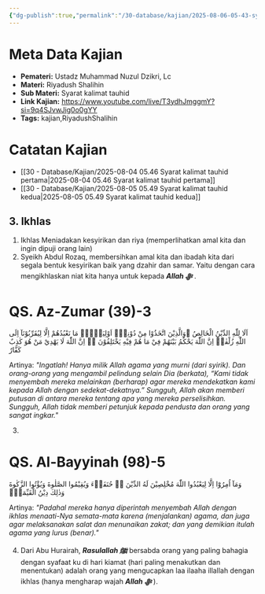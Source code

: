 ```yaml
---
{"dg-publish":true,"permalink":"/30-database/kajian/2025-08-06-05-43-syarat-kalimat-tauhid-ketiga/","tags":["kajian","RiyadushShalihin"]}
---
```




# Meta Data Kajian 
<div><ul class="dataview list-view-ul"><li><span><strong>Pemateri:</strong> Ustadz Muhammad Nuzul Dzikri, Lc</span></li><li><span><strong>Materi:</strong> Riyadush Shalihin</span></li><li><span><strong>Sub Materi:</strong> Syarat kalimat tauhid</span></li><li><span><strong>Link Kajian:</strong> <a rel="noopener nofollow" class="external-link" href="https://www.youtube.com/live/T3ydhJmggmY?si=9q4SJvwJig0o0gYY" target="_blank">https://www.youtube.com/live/T3ydhJmggmY?si=9q4SJvwJig0o0gYY</a></span></li><li><span><strong>Tags:</strong> kajian,RiyadushShalihin</span></li></ul></div>

 
# Catatan Kajian
- [[30 - Database/Kajian/2025-08-04 05.46 Syarat kalimat tauhid pertama\|2025-08-04 05.46 Syarat kalimat tauhid pertama]]
- [[30 - Database/Kajian/2025-08-05 05.49 Syarat kalimat tauhid kedua\|2025-08-05 05.49 Syarat kalimat tauhid kedua]]

## 3. Ikhlas
1.  Ikhlas Meniadakan kesyirikan dan riya (memperlihatkan amal kita dan ingin dipuji orang lain)
2. Syeikh Abdul Rozaq, membersihkan amal kita dan ibadah kita dari segala bentuk kesyirikan baik yang dzahir dan samar. Yaitu dengan cara mengikhlaskan niat kita hanya untuk kepada ***Allah ﷻ*** . 
<div class="transclusion internal-embed is-loaded"><div class="markdown-embed">





# QS. Az-Zumar (39)-3
اَلَا لِلّٰهِ الدِّيْنُ الْخَالِصُ ۗوَالَّذِيْنَ اتَّخَذُوْا مِنْ دُوْنِهٖٓ اَوْلِيَاۤءَۘ مَا نَعْبُدُهُمْ اِلَّا لِيُقَرِّبُوْنَآ اِلَى اللّٰهِ زُلْفٰىۗ اِنَّ اللّٰهَ يَحْكُمُ بَيْنَهُمْ فِيْ مَا هُمْ فِيْهِ يَخْتَلِفُوْنَ ەۗ اِنَّ اللّٰهَ لَا يَهْدِيْ مَنْ هُوَ كٰذِبٌ كَفَّارٌ

Artinya: *"Ingatlah! Hanya milik Allah agama yang murni (dari syirik). Dan orang-orang yang mengambil pelindung selain Dia (berkata), “Kami tidak menyembah mereka melainkan (berharap) agar mereka mendekatkan kami kepada Allah dengan sedekat-dekatnya.” Sungguh, Allah akan memberi putusan di antara mereka tentang apa yang mereka perselisihkan. Sungguh, Allah tidak memberi petunjuk kepada pendusta dan orang yang sangat ingkar."*


</div></div>

3. 
<div class="transclusion internal-embed is-loaded"><div class="markdown-embed">





# QS. Al-Bayyinah (98)-5
وَمَآ اُمِرُوْٓا اِلَّا لِيَعْبُدُوا اللّٰهَ مُخْلِصِيْنَ لَهُ الدِّيْنَ ەۙ حُنَفَاۤءَ وَيُقِيْمُوا الصَّلٰوةَ وَيُؤْتُوا الزَّكٰوةَ وَذٰلِكَ دِيْنُ الْقَيِّمَةِۗ

Artinya: *"Padahal mereka hanya diperintah menyembah Allah dengan ikhlas menaati-Nya semata-mata karena (menjalankan) agama, dan juga agar melaksanakan salat dan menunaikan zakat; dan yang demikian itulah agama yang lurus (benar)."*


</div></div>

4. Dari Abu Hurairah, ***Rasulallah ﷺ***  bersabda orang yang paling bahagia dengan syafaat ku di hari kiamat (hari paling menakutkan dan menentukan) adalah orang yang mengucapkan laa ilaaha illallah dengan ikhlas (hanya mengharap wajah ***Allah ﷻ*** ).
 
